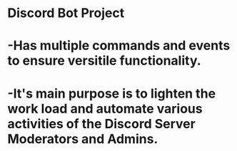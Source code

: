 # Discord Bot Project
# -Has multiple commands and events to ensure versitile functionality.
# -It's main purpose is to lighten the work load and automate various activities of the Discord Server Moderators and Admins.
